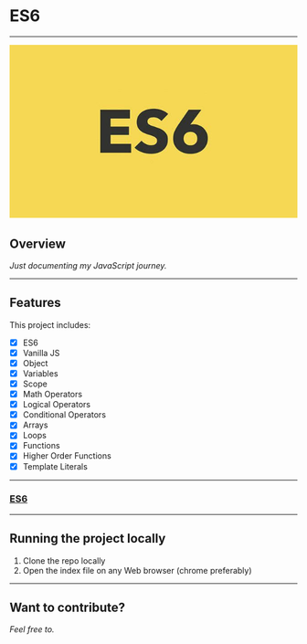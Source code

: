 # ES6

***

![ES6](es6.jpeg)

## Overview

*Just documenting my JavaScript journey.*

***
## Features

This project includes:
- [x] ES6
- [x] Vanilla JS
- [x] Object 
- [x] Variables 
- [x] Scope
- [x] Math Operators 
- [x] Logical Operators 
- [x] Conditional Operators 
- [x] Arrays
- [x] Loops
- [x] Functions 
- [x] Higher Order Functions 
- [x] Template Literals

***

### [ES6](https://github.com/lordson-silver/ES6)

***

## Running the project locally 

1. Clone the repo locally 
2. Open the index file on any Web browser (chrome preferably)

***

## Want to contribute? 

_Feel free to._

